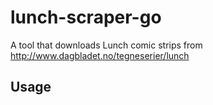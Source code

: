 # lunch-scraper-go

A tool that downloads Lunch comic strips from
http://www.dagbladet.no/tegneserier/lunch

## Usage


